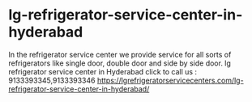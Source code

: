# lg-refrigerator-service-center-in-hyderabad
In the refrigerator service center we provide service for all sorts of refrigerators like single door, double door and side by side door. lg refrigerator service center in Hyderabad click to call us : 9133393345,9133393346 https://lgrefrigeratorservicecenters.com/lg-refrigerator-service-center-in-hyderabad/
